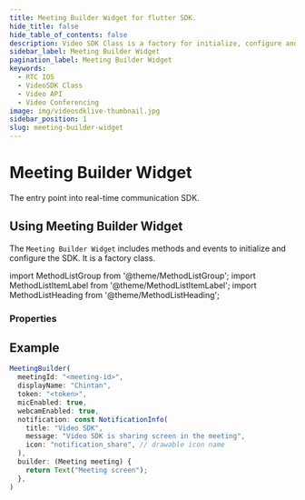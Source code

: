 ```yaml
---
title: Meeting Builder Widget for flutter SDK.
hide_title: false
hide_table_of_contents: false
description: Video SDK Class is a factory for initialize, configure and init meetings.
sidebar_label: Meeting Builder Widget
pagination_label: Meeting Builder Widget
keywords:
  - RTC IOS
  - VideoSDK Class
  - Video API
  - Video Conferencing
image: img/videosdklive-thumbnail.jpg
sidebar_position: 1
slug: meeting-builder-widget
---
```


# Meeting Builder Widget

The entry point into real-time communication SDK.

## Using Meeting Builder Widget

The `Meeting Builder Widget` includes methods and events to initialize and configure the SDK. It is a factory class.

import MethodListGroup from '@theme/MethodListGroup';
import MethodListItemLabel from '@theme/MethodListItemLabel';
import MethodListHeading from '@theme/MethodListHeading';

### Properties

<MethodListGroup>
<MethodListHeading heading="Properties" />
  <MethodListGroup name="initMeeting()">
    <MethodListItemLabel name="meetingId" type={"String"} />
    <MethodListItemLabel name="displayName" type={"String"}   />
    <MethodListItemLabel name="token" type={"String"}   />
    <MethodListItemLabel name="micEnabled" type={"Bool"}   />
    <MethodListItemLabel name="webcamEnabled" type={"Bool"}   />
    <MethodListItemLabel name="notification" type={"NotificationInfo"}   />
    <MethodListItemLabel name="builder" type={"Widget Function(Meeting)"}   />
  </MethodListGroup>
</MethodListGroup>

## Example

```js title="Configure MeetingBuilder Example"
MeetingBuilder(
  meetingId: "<meeting-id>",
  displayName: "Chintan",
  token: "<token>",
  micEnabled: true,
  webcamEnabled: true,
  notification: const NotificationInfo(
    title: "Video SDK",
    message: "Video SDK is sharing screen in the meeting",
    icon: "notification_share", // drawable icon name
  ),
  builder: (Meeting meeting) {
    return Text("Meeting screen");
  },
)
```
